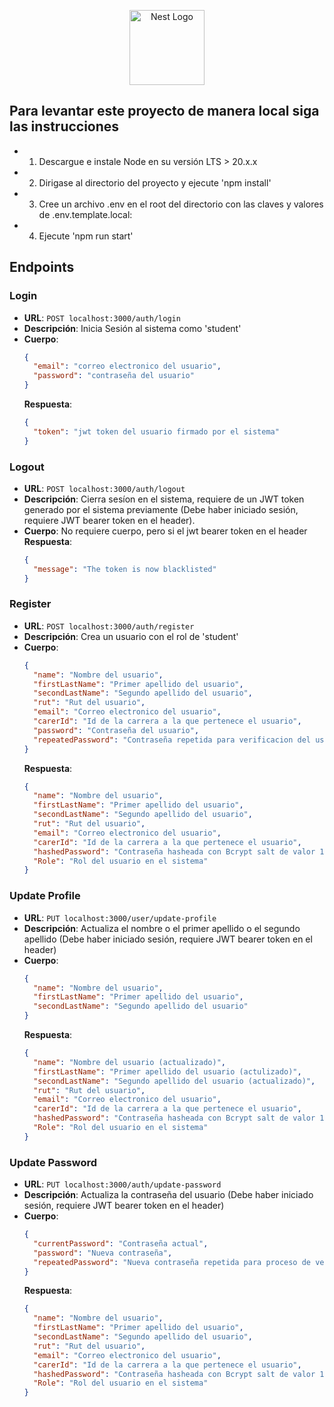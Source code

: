 <p align="center">
  <a href="http://nestjs.com/" target="blank"><img src="https://nestjs.com/img/logo-small.svg" width="120" alt="Nest Logo" /></a>
</p>

## Para levantar este proyecto de manera local siga las instrucciones

- 1. Descargue e instale Node en su versión LTS > 20.x.x
- 2. Dirigase al directorio del proyecto y ejecute 'npm install'
- 3. Cree un archivo .env en el root del directorio con las claves y valores de .env.template.local:
- 4. Ejecute 'npm run start'

## Endpoints

### Login

- **URL**: `POST localhost:3000/auth/login`
- **Descripción**: Inicia Sesión al sistema como 'student'
- **Cuerpo**:
  ```json
  {
    "email": "correo electronico del usuario",
    "password": "contraseña del usuario"
  }
  ```
  **Respuesta**:
  ```json
  {
    "token": "jwt token del usuario firmado por el sistema"
  }
  ```

### Logout

- **URL**: `POST localhost:3000/auth/logout`
- **Descripción**: Cierra sesíon en el sistema, requiere de un JWT token generado por el sistema previamente (Debe haber iniciado sesión, requiere JWT bearer token en el header).
- **Cuerpo**: No requiere cuerpo, pero si el jwt bearer token en el header
  **Respuesta**:
  ```json
  {
    "message": "The token is now blacklisted"
  }
  ```

### Register

- **URL**: `POST localhost:3000/auth/register`
- **Descripción**: Crea un usuario con el rol de 'student'
- **Cuerpo**:
  ```json
  {
    "name": "Nombre del usuario",
    "firstLastName": "Primer apellido del usuario",
    "secondLastName": "Segundo apellido del usuario",
    "rut": "Rut del usuario",
    "email": "Correo electronico del usuario",
    "carerId": "Id de la carrera a la que pertenece el usuario",
    "password": "Contraseña del usuario",
    "repeatedPassword": "Contraseña repetida para verificacion del usuario"
  }
  ```
  **Respuesta**:
  ```json
  {
    "name": "Nombre del usuario",
    "firstLastName": "Primer apellido del usuario",
    "secondLastName": "Segundo apellido del usuario",
    "rut": "Rut del usuario",
    "email": "Correo electronico del usuario",
    "carerId": "Id de la carrera a la que pertenece el usuario",
    "hashedPassword": "Contraseña hasheada con Bcrypt salt de valor 12",
    "Role": "Rol del usuario en el sistema"
  }
  ```

### Update Profile

- **URL**: `PUT localhost:3000/user/update-profile`
- **Descripción**: Actualiza el nombre o el primer apellido o el segundo apellido (Debe haber iniciado sesión, requiere JWT bearer token en el header)
- **Cuerpo**:
  ```json
  {
    "name": "Nombre del usuario",
    "firstLastName": "Primer apellido del usuario",
    "secondLastName": "Segundo apellido del usuario"
  }
  ```
  **Respuesta**:
  ```json
  {
    "name": "Nombre del usuario (actualizado)",
    "firstLastName": "Primer apellido del usuario (actulizado)",
    "secondLastName": "Segundo apellido del usuario (actualizado)",
    "rut": "Rut del usuario",
    "email": "Correo electronico del usuario",
    "carerId": "Id de la carrera a la que pertenece el usuario",
    "hashedPassword": "Contraseña hasheada con Bcrypt salt de valor 12",
    "Role": "Rol del usuario en el sistema"
  }
  ```

### Update Password

- **URL**: `PUT localhost:3000/auth/update-password`
- **Descripción**: Actualiza la contraseña del usuario (Debe haber iniciado sesión, requiere JWT bearer token en el header)
- **Cuerpo**:
  ```json
  {
    "currentPassword": "Contraseña actual",
    "password": "Nueva contraseña",
    "repeatedPassword": "Nueva contraseña repetida para proceso de verificación"
  }
  ```
  **Respuesta**:
  ```json
  {
    "name": "Nombre del usuario",
    "firstLastName": "Primer apellido del usuario",
    "secondLastName": "Segundo apellido del usuario",
    "rut": "Rut del usuario",
    "email": "Correo electronico del usuario",
    "carerId": "Id de la carrera a la que pertenece el usuario",
    "hashedPassword": "Contraseña hasheada con Bcrypt salt de valor 12 (actualizada)",
    "Role": "Rol del usuario en el sistema"
  }
  ```
